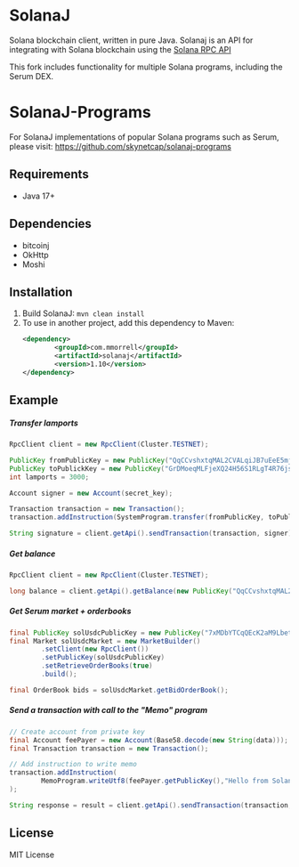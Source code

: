 # SolanaJ

Solana blockchain client, written in pure Java.
Solanaj is an API for integrating with Solana blockchain using the [Solana RPC API](https://docs.solana.com/apps/jsonrpc-api)

This fork includes functionality for multiple Solana programs, including the Serum DEX.

# SolanaJ-Programs
For SolanaJ implementations of popular Solana programs such as Serum, please visit: https://github.com/skynetcap/solanaj-programs

## Requirements
- Java 17+

## Dependencies
- bitcoinj
- OkHttp
- Moshi

## Installation
1. Build SolanaJ:
   `mvn clean install`
2. To use in another project, add this dependency to Maven:
    ```xml
    <dependency>
            <groupId>com.mmorrell</groupId>
            <artifactId>solanaj</artifactId>
            <version>1.10</version>
    </dependency>
    ```

## Example
##### Transfer lamports

```java
RpcClient client = new RpcClient(Cluster.TESTNET);

PublicKey fromPublicKey = new PublicKey("QqCCvshxtqMAL2CVALqiJB7uEeE5mjSPsseQdDzsRUo");
PublicKey toPublickKey = new PublicKey("GrDMoeqMLFjeXQ24H56S1RLgT4R76jsuWCd6SvXyGPQ5");
int lamports = 3000;

Account signer = new Account(secret_key);

Transaction transaction = new Transaction();
transaction.addInstruction(SystemProgram.transfer(fromPublicKey, toPublickKey, lamports));

String signature = client.getApi().sendTransaction(transaction, signer);
```

##### Get balance

```java
RpcClient client = new RpcClient(Cluster.TESTNET);

long balance = client.getApi().getBalance(new PublicKey("QqCCvshxtqMAL2CVALqiJB7uEeE5mjSPsseQdDzsRUo"));
```

##### Get Serum market + orderbooks
```java
final PublicKey solUsdcPublicKey = new PublicKey("7xMDbYTCqQEcK2aM9LbetGtNFJpzKdfXzLL5juaLh4GJ");
final Market solUsdcMarket = new MarketBuilder()
        .setClient(new RpcClient())
        .setPublicKey(solUsdcPublicKey)
        .setRetrieveOrderBooks(true)
        .build();

final OrderBook bids = solUsdcMarket.getBidOrderBook();
```

##### Send a transaction with call to the "Memo" program
```java
// Create account from private key
final Account feePayer = new Account(Base58.decode(new String(data)));
final Transaction transaction = new Transaction();

// Add instruction to write memo
transaction.addInstruction(
        MemoProgram.writeUtf8(feePayer.getPublicKey(),"Hello from SolanaJ :)")
);

String response = result = client.getApi().sendTransaction(transaction, feePayer);
```

## License

MIT License
